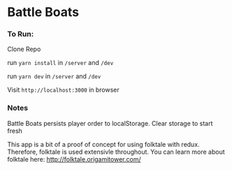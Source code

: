 # Battle Boats
### To Run:
Clone Repo

run `yarn install` in `/server` and `/dev`

run `yarn dev` in `/server` and `/dev`

Visit `http://localhost:3000` in browser

### Notes
Battle Boats persists player order to localStorage. Clear storage to start fresh

This app is a bit of a proof of concept for using folktale with redux. Therefore, folktale is used extensivle throughout. You can learn more about folktale here: http://folktale.origamitower.com/
